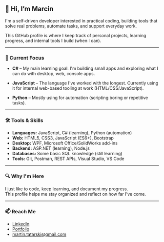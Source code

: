 ## 👋 Hi, I’m Marcin

I'm a self-driven developer interested in practical coding, building tools that solve real problems, automate tasks, and support everyday work.

This GitHub profile is where I keep track of personal projects, learning progress, and internal tools I build (when I can).

---

### 🧠 Current Focus

- **C#** – My main learning goal. I'm building small apps and exploring what I can do with desktop, web, console apps.  
  
- **JavaScript** – The language I've worked with the longest. Currently using it for internal web-based tooling at work (HTML/CSS/JavaScript).

- **Python** – Mostly using for automation (scripting boring or repetitive tasks).

---

### 🛠 Tools & Skills

- **Languages:** JavaScript, C# (learning), Python (automation)
- **Web:** HTML5, CSS3, JavaScript (ES6+), Bootstrap
- **Desktop:** WPF, Microsoft Office/SolidWorks add-ins
- **Backend:** ASP.NET (learning), Node.js
- **Databases:** Some basic SQL knowledge (still learning)
- **Tools:** Git, Postman, REST APIs, Visual Studio, VS Code

---

### 🔍 Why I'm Here

I just like to code, keep learning, and document my progress.  
This profile helps me stay organized and reflect on how far I've come.

---

### 📫 Reach Me

- [LinkedIn](https://www.linkedin.com/in/marcin-tatarski/)  
- [Portfolio](https://marcin-tatarski.com/)  
- [martin.tatarski@gmail.com](mailto:martin.tatarski@gmail.com)
